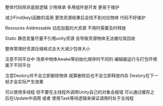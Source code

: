 整体代码除非底层逻辑 少用继承 多用组件是开发 更易于维护

减少Find(key)函数的滥用
	更改资源结果后会找不到对应物体
	代码不好维护

Resouces Addressable 动态加载的大资源 不用时需要及时释放

Static 静态变量尽量不引用unity资源 会导致资源物体无法被垃圾回收

整体管理好资源压缩格式会大大减少包体大小

注意不同平台中 场景中物体Awake等初始化顺序时不同的  编辑器运行与打包环境属于不同平台

注意Destory并不会立即删除物体 就算删除后也不会立即释放内存 Destory在下一帧才会实际产生效果

可以使用多线程 但不要在主线程外调用Unity自己的对象会报错 
可以通过缓存之后在Update中调用 或者 使用Task等待逻辑来保证调用时处于主线程
